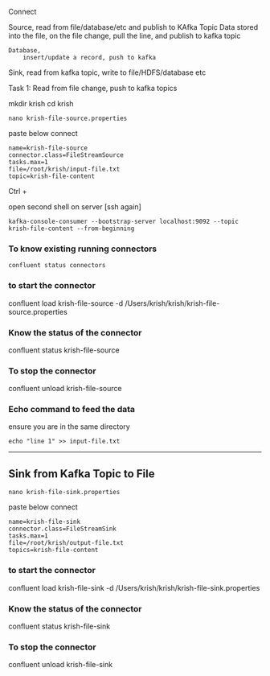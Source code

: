 Connect

Source, read from file/database/etc and publish to KAfka Topic
    Data stored into the file,
        on the file change, pull the line, and publish to kafka topic
        
    Database,
        insert/update a record, push to kafka
        
Sink, read from kafka topic, write to file/HDFS/database etc

Task 1: Read from file change, push to kafka topics

mkdir krish
cd krish 

```
nano krish-file-source.properties
```

paste below connect

```
name=krish-file-source
connector.class=FileStreamSource
tasks.max=1
file=/root/krish/input-file.txt
topic=krish-file-content
```

Ctrl + 

open second shell on server [ssh again]

```
kafka-console-consumer --bootstrap-server localhost:9092 --topic krish-file-content --from-beginning
```


### To know existing running connectors

```
confluent status connectors

```

### to start the connector


confluent load krish-file-source -d /Users/krish/krish/krish-file-source.properties

### Know the status of the connector

confluent status krish-file-source


### To stop the connector

confluent unload krish-file-source


### Echo command to feed the data

ensure you are in the same directory 

```
echo "line 1" >> input-file.txt
```
---------

## Sink from Kafka Topic to File



```
nano krish-file-sink.properties
```

paste below connect


```
name=krish-file-sink
connector.class=FileStreamSink
tasks.max=1
file=/root/krish/output-file.txt
topics=krish-file-content
```


### to start the connector

confluent load krish-file-sink -d /Users/krish/krish/krish-file-sink.properties

### Know the status of the connector

confluent status krish-file-sink

### To stop the connector

confluent unload krish-file-sink


